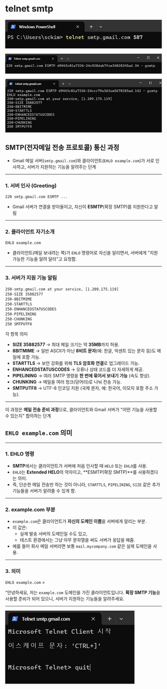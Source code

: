 # telnet smtp

![image.png](image.png)

![image.png](image%201.png)

![image.png](image%202.png)

## **SMTP(전자메일 전송 프로토콜) 통신 과정**

- Gmail 메일 서버(`smtp.gmail.com`)와 클라이언트(`EHLO example.com`)가 서로 인사하고, 서버가 지원하는 기능을 알려주는 단계

---

### 1. 서버 인사 (Greeting)

```
220 smtp.gmail.com ESMTP ...

```

- Gmail 서버가 연결을 받아들이고, 자신이 **ESMTP**(확장 SMTP)를 지원한다고 알림

---

### 2. 클라이언트 자기소개

```
EHLO example.com

```

- 클라이언트(메일 보내려는 쪽)가 `EHLO` 명령어로 자신을 알리면서, 서버에게 "지원 가능한 기능을 알려 달라"고 요청함.

---

### 3. 서버가 지원 기능 알림

```
250-smtp.gmail.com at your service, [1.209.175.119]
250-SIZE 35882577
250-8BITMIME
250-STARTTLS
250-ENHANCEDSTATUSCODES
250-PIPELINING
250-CHUNKING
250 SMTPUTF8

```

각 항목 의미

- **SIZE 35882577** → 최대 메일 크기는 약 **35MB**까지 허용.
- **8BITMIME** → 일반 ASCII가 아닌 **8비트 문자**(예: 한글, 악센트 있는 문자 등)도 메일에 포함 가능.
- **STARTTLS** → 보안 강화를 위해 **TLS 암호화 연결**로 업그레이드 가능.
- **ENHANCEDSTATUSCODES** → 오류나 상태 코드를 더 자세하게 제공.
- **PIPELINING** → 여러 SMTP 명령을 **한 번에 묶어서 보내기 가능** (속도 향상).
- **CHUNKING** → 메일을 여러 청크(덩어리)로 나눠 전송 가능.
- **SMTPUTF8** → UTF-8 인코딩 지원 (국제 문자, 예: 한국어, 이모지 포함 주소 가능).

---

이 과정은 **메일 전송 준비 과정**으로, 클라이언트와 Gmail 서버가 "어떤 기능을 사용할 수 있는지" 합의하는 단계

## `EHLO example.com` 의미

---

### 1. **EHLO 명령**

- **SMTP**에서는 클라이언트가 서버에 처음 인사할 때 `HELO` 또는 `EHLO`를 사용.
- `EHLO`는 **Extended HELO**의 약자이고, **ESMTP(확장 SMTP)**를 사용하겠다는 의미.
- 즉, 단순한 메일 전송만 하는 것이 아니라, `STARTTLS`, `PIPELINING`, `SIZE` 같은 추가 기능들을 서버가 알려줄 수 있게 함.

---

### 2. **example.com 부분**

- `example.com`은 클라이언트가 **자신의 도메인 이름**을 서버에게 알리는 부분.
- 이 값은:
    - 실제 발송 서버의 도메인일 수도 있고,
    - 테스트 환경에서는 그냥 아무 문자열을 써도 서버가 응답을 해줌.
- 예를 들어 회사 메일 서버라면 보통 `mail.mycompany.com` 같은 실제 도메인을 사용.

---

### 3. 의미

`EHLO example.com` =

 “안녕하세요, 저는 `example.com` 도메인을 가진 클라이언트입니다. **확장 SMTP 기능**을 사용할 준비가 되어 있으니, 서버가 지원하는 기능들을 알려주세요.

---

![image.png](image%203.png)
